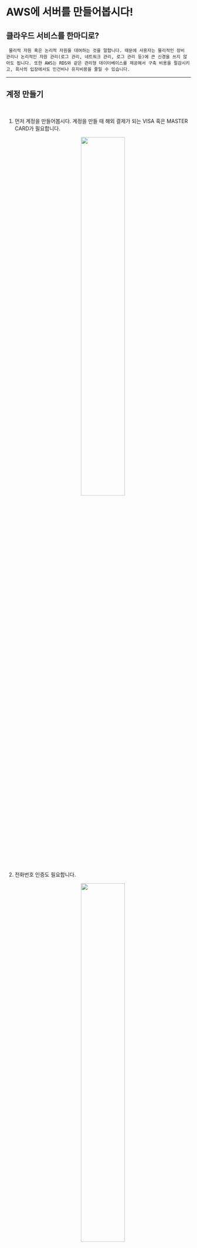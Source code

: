 # AWS에 서버를 만들어봅시다!

## 클라우드 서비스를 한마디로?
     물리적 자원 혹은 논리적 자원을 대여하는 것을 말합니다. 때문에 사용자는 물리적인 장비 관리나 논리적인 자원 관리(로그 관리, 네트워크 관리, 로그 관리 등)에 큰 신경을 쓰지 않아도 됩니다. 또한 AWS는 RDS와 같은 관리형 데이터베이스를 제공해서 구축 비용을 절감시키고, 회사의 입장에서도 인건비나 유지비용을 줄일 수 있습니다.
---
## 계정 만들기  
<br/>

1. 먼저 계정을 만들어봅시다. 계정을 만들 때 해외 결제가 되는 VISA 혹은 MASTER CARD가 필요합니다.       

    <center><img src="../assets/AWS/회원가입.PNG" width="50%" height="50%"></center>
<br/>

2. 전화번호 인증도 필요합니다.

     <center><img src="../assets/AWS/회원가입2.PNG" width="50%" height="50%"></center>
<br/>

1. Support 플랜을 '기본지원-무료'하고 가입 완료를 클릭하면 가입이 완료됩니다.  

    <center><img src="../assets/AWS/회원가입3.PNG" width="100%" height="50%"></center>
<br/>

---
## EC2란?
    Elastic Compute Cloud. 한마디로 물리적인 자원을 대여해 주는 것입니다. OS, CPU, 메모리, 디스크 자원의 크기를 선택하고 서버를 생성할 수 있습니다. 
### EC2에 자원 생성하기
1. 메인 페이지 우측 상단에 '콘솔에 로그인'을 클릭합니다
   
   <center><img src="../assets/AWS/ec2자원생성1.PNG" width="100%" height="50%"></center>
<br/>

2. 콘솔의 우측 상단에 지역을 자신의 지역에 가까운 지역을 선택합니다. 나중에 터미널에서 인스턴스에 접근할 때 응답을 좀더 빠르게 받을 수 있습니다. 
   
     <center><img src="../assets/AWS/ec2자원생성2.PNG" width="50%" height="50%"></center>
<br/>

3. 화면 최상단에서 ec2를 검색하거나 솔루션 구축에서 가상 머신 시작을 클릭합니다. ec2를 검색해서 대시보드에 들어가게되면 왼쪽 사이드 바에 `인스턴스` 탭의 인스턴스 항목에 들어갑니다. 현재 생성한 인스턴스가 없기 때문에 새로 만들어주어야 합니다. 그러기 위해서는 오른쪽 상단의 `인스턴스 시작`을 클릭합니다.   

 <center><img src="../assets/AWS/ec2자원생성3.PNG" width="100%" height="50%"></center>
<br/>

  
 <center><img src="../assets/AWS/ec2자원생성4.PNG" width="100%" height="50%"></center>
<br/>

4. 운영체제, 애플리케이션 서버, 애플리케이션이 포함된 템플릿들이 나열됩니다. 여기서 맨 위에 프리 티어 사용 가능한 Amazon Linux 2 AMI (HVM), SSD Volume Type을 선택합니다. 
   
<center><img src="../assets/AWS/ec2자원생성5.PNG" width="100%" height="50%"></center>
<br/>

5. 인스턴스 유형 선택에서는 기본으로 체크되어 있는 t2.micro(프리 티어 사용 가능)을 선택하고 다음을 클릭합니다. 

<center><img src="../assets/AWS/ec2자원생성6.PNG" width="100%" height="50%"></center>
<br/>

6. 인스턴스 세부 정보 구성은 기본값으로 두고 다음으로 넘어갑시다.

7. 스토리지 선택은 서버의 용량을 얼마나 쓸건지를 정하는 것입니다. 프리티어로 30GB까지 가능하다는 메시지가 있고 그 이상은 비용이 청구됩니다. 무료로 쓸 수 있는 최대치인 30GB를 사용합시다.

<center><img src="../assets/AWS/ec2자원생성7.PNG" width="100%" height="50%"></center>
<br/>

8. 태그는 인스턴스를 구별할 때 유용합니다. 생략해도 되나, 필요하다면 인스턴스를 구별할 수 있도록 적절한 키와 값을 태그로 지정해줍니다. 

9. 보안 그룹 구성은 방화벽 규칙을 생성하는 것입니다. 보안 그룹과 설명을 임의로 지정해주고, 지정된 IP에서만 ssh접속이 가능하도록 내 IP로 바꾸어줍니다. pem 키가 없으면 인스턴스에 접속되진 않지만 pem키를 분실할 경우를 대비하기 위해서입니다.  

<center><img src="../assets/AWS/ec2자원생성8.PNG" width="100%" height="50%"></center>   
<br/>

10. 인스턴스 시작 검토에서 시작을 누르면 pem 키를 선택 혹은 생성하는 창이 뜹니다. 처음 키페어를 생성하므로 새 키 페어 생성으로 선택하고 키페어 이름을 지정한 후 다운로드합니다. 딱 한 번 다운로드 받을 수 있으며, pem 키가 유출되면 인스턴스에 접근 가능해지므로 자신이 잘 관리할 수 있는 디렉토리에 저장합시다. 

<center><img src="../assets/AWS/ec2자원생성9.PNG" width="100%" height="50%"></center>   
<br/>

11. 시작 후 ec2 대시보드로 들어가면 인스턴스가 잘 생성되신 것을 확인할 수 있습니다. 

<center><img src="../assets/AWS/ec2자원생성10.PNG" width="100%" height="50%"></center>   
<br/>